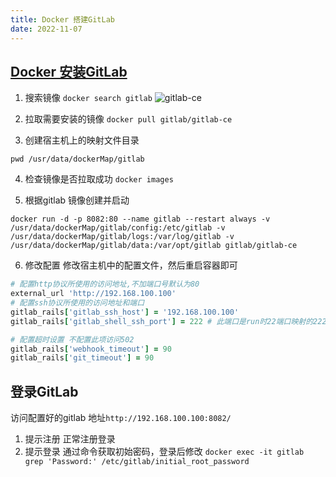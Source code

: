 ```yaml
---
title: Docker 搭建GitLab
date: 2022-11-07
---
```


## [Docker 安装GitLab](https://blog.csdn.net/qq_36719391/article/details/123816629)

1. 搜索镜像
`docker search gitlab`
  ![gitlab-ce](/hexo-blog/imgs/Docker/20221107_gitlab-ce.png)

2. 拉取需要安装的镜像
`docker pull gitlab/gitlab-ce`

3. 创建宿主机上的映射文件目录
```
pwd /usr/data/dockerMap/gitlab
```

4. 检查镜像是否拉取成功
`docker images`

5. 根据gitlab 镜像创建并启动
```
docker run -d -p 8082:80 --name gitlab --restart always -v /usr/data/dockerMap/gitlab/config:/etc/gitlab -v /usr/data/dockerMap/gitlab/logs:/var/log/gitlab -v /usr/data/dockerMap/gitlab/data:/var/opt/gitlab gitlab/gitlab-ce
```

6. 修改配置
修改宿主机中的配置文件，然后重启容器即可
```gitlab.rb /usr/data/dockerMap/gitlab/config
# 配置http协议所使用的访问地址,不加端口号默认为80
external_url 'http://192.168.100.100'
# 配置ssh协议所使用的访问地址和端口
gitlab_rails['gitlab_ssh_host'] = '192.168.100.100'
gitlab_rails['gitlab_shell_ssh_port'] = 222 # 此端口是run时22端口映射的222端口

# 配置超时设置 不配置此项访问502
gitlab_rails['webhook_timeout'] = 90 
gitlab_rails['git_timeout'] = 90
```

## 登录GitLab
访问配置好的gitlab 地址`http://192.168.100.100:8082/`
1. 提示注册 正常注册登录
2. 提示登录 通过命令获取初始密码，登录后修改
`docker exec -it gitlab grep 'Password:' /etc/gitlab/initial_root_password`



